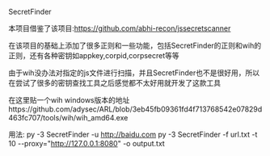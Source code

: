 SecretFinder

本项目借鉴了该项目:https://github.com/abhi-recon/jssecretscanner

在该项目的基础上添加了很多正则和一些功能，包括SecretFinder的正则和wih的正则，还有各种密钥如appkey,corpid,corpsecret等等

由于wih没办法对指定的js文件进行扫描，并且SecretFinder也不是很好用，所以在尝试了很多的密钥查找工具之后感觉都不太好用就开发了这款工具

在这里贴一个wih windows版本的地址https://github.com/adysec/ARL/blob/3eb45fb09361fd4f713768542e07829d463fc707/tools/wih/wih_amd64.exe

用法:
py -3 SecretFinder -u http://baidu.com
py -3 SecretFinder -f url.txt -t 10 --proxy="http://127.0.0.1:8080" -o output.txt
